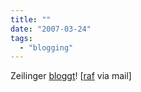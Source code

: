 ```yaml
---
title: ""
date: "2007-03-24"
tags: 
  - "blogging"
---
```


Zeilinger [bloggt](http://quantinger.blogspot.com/)! \[[raf](http://www.diewahrheit.eu/index.php?itemid=35) via mail\]
